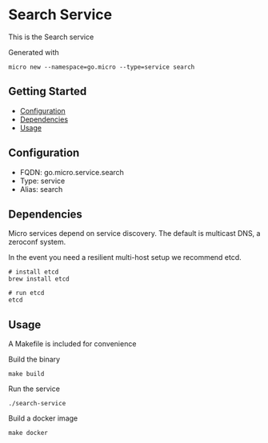# Search Service

This is the Search service

Generated with

```
micro new --namespace=go.micro --type=service search
```

## Getting Started

- [Configuration](#configuration)
- [Dependencies](#dependencies)
- [Usage](#usage)

## Configuration

- FQDN: go.micro.service.search
- Type: service
- Alias: search

## Dependencies

Micro services depend on service discovery. The default is multicast DNS, a zeroconf system.

In the event you need a resilient multi-host setup we recommend etcd.

```
# install etcd
brew install etcd

# run etcd
etcd
```

## Usage

A Makefile is included for convenience

Build the binary

```
make build
```

Run the service
```
./search-service
```

Build a docker image
```
make docker
```
